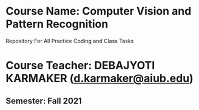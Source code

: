 # Course Name: Computer Vision and Pattern Recognition
Repository For All Practice Coding and Class Tasks

# Course Teacher: DEBAJYOTI KARMAKER (d.karmaker@aiub.edu)

## Semester: Fall 2021
